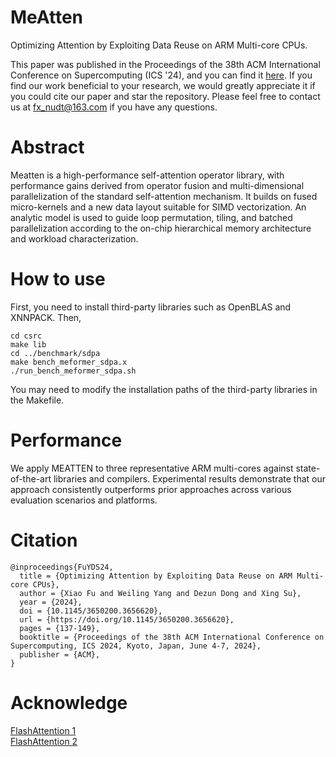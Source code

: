 # MeAtten
Optimizing Attention by Exploiting Data Reuse on ARM Multi-core CPUs.<br>

This paper was published in the Proceedings of the 38th ACM International Conference on Supercomputing (ICS '24), and you can find it [here](https://dl.acm.org/doi/10.1145/3650200.3656620). If you find our work beneficial to your research, we would greatly appreciate it if you could cite our paper and star the repository. Please feel free to contact us at fx_nudt@163.com if you have any questions.

# Abstract
Meatten is a high-performance self-attention operator library, with performance gains derived from operator fusion and multi-dimensional parallelization of the standard self-attention mechanism. It builds on fused micro-kernels and a new data layout suitable for SIMD vectorization. An analytic model is used to guide loop permutation, tiling, and batched parallelization according to the on-chip hierarchical memory architecture and workload characterization. 

# How to use
First, you need to install third-party libraries such as OpenBLAS and XNNPACK. Then,

```
cd csrc
make lib
cd ../benchmark/sdpa
make bench_meformer_sdpa.x
./run_bench_meformer_sdpa.sh
```

You may need to modify the installation paths of the third-party libraries in the Makefile.

# Performance

We apply MEATTEN to three representative ARM multi-cores against state-of-the-art libraries and compilers. Experimental results demonstrate that our approach consistently outperforms prior approaches across various evaluation scenarios and platforms.

# Citation
```
@inproceedings{FuYDS24,
  title = {Optimizing Attention by Exploiting Data Reuse on ARM Multi-core CPUs},
  author = {Xiao Fu and Weiling Yang and Dezun Dong and Xing Su},
  year = {2024},
  doi = {10.1145/3650200.3656620},
  url = {https://doi.org/10.1145/3650200.3656620},
  pages = {137-149},
  booktitle = {Proceedings of the 38th ACM International Conference on Supercomputing, ICS 2024, Kyoto, Japan, June 4-7, 2024},
  publisher = {ACM},
}
```

# Acknowledge
[FlashAttention 1](https://arxiv.org/abs/2205.14135)<br>
[FlashAttention 2](https://arxiv.org/abs/2307.08691)
